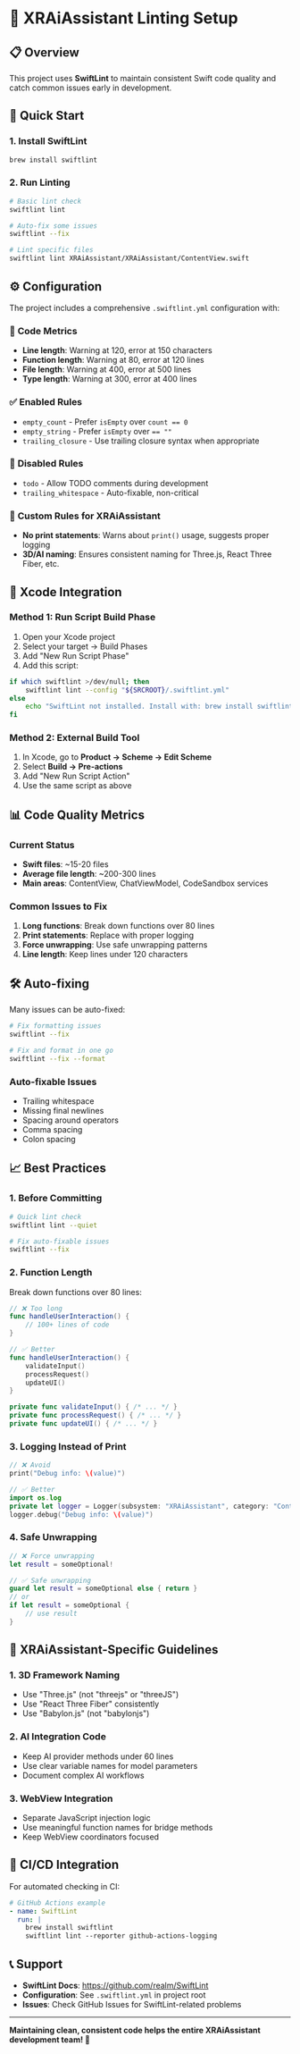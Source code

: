 # 🧹 XRAiAssistant Linting Setup

## 📋 Overview

This project uses **SwiftLint** to maintain consistent Swift code quality and catch common issues early in development.

## 🚀 Quick Start

### 1. Install SwiftLint
```bash
brew install swiftlint
```

### 2. Run Linting
```bash
# Basic lint check
swiftlint lint

# Auto-fix some issues
swiftlint --fix

# Lint specific files
swiftlint lint XRAiAssistant/XRAiAssistant/ContentView.swift
```

## ⚙️ Configuration

The project includes a comprehensive `.swiftlint.yml` configuration with:

### 📏 **Code Metrics**
- **Line length**: Warning at 120, error at 150 characters
- **Function length**: Warning at 80, error at 120 lines
- **File length**: Warning at 400, error at 500 lines
- **Type length**: Warning at 300, error at 400 lines

### ✅ **Enabled Rules**
- `empty_count` - Prefer `isEmpty` over `count == 0`
- `empty_string` - Prefer `isEmpty` over `== ""`
- `trailing_closure` - Use trailing closure syntax when appropriate

### 🚫 **Disabled Rules**
- `todo` - Allow TODO comments during development
- `trailing_whitespace` - Auto-fixable, non-critical

### 🎯 **Custom Rules for XRAiAssistant**
- **No print statements**: Warns about `print()` usage, suggests proper logging
- **3D/AI naming**: Ensures consistent naming for Three.js, React Three Fiber, etc.

## 🔧 Xcode Integration

### Method 1: Run Script Build Phase

1. Open your Xcode project
2. Select your target → Build Phases
3. Add "New Run Script Phase"
4. Add this script:

```bash
if which swiftlint >/dev/null; then
    swiftlint lint --config "${SRCROOT}/.swiftlint.yml"
else
    echo "SwiftLint not installed. Install with: brew install swiftlint"
fi
```

### Method 2: External Build Tool

1. In Xcode, go to **Product → Scheme → Edit Scheme**
2. Select **Build → Pre-actions**
3. Add "New Run Script Action"
4. Use the same script as above

## 📊 Code Quality Metrics

### Current Status
- **Swift files**: ~15-20 files
- **Average file length**: ~200-300 lines
- **Main areas**: ContentView, ChatViewModel, CodeSandbox services

### Common Issues to Fix
1. **Long functions**: Break down functions over 80 lines
2. **Print statements**: Replace with proper logging
3. **Force unwrapping**: Use safe unwrapping patterns
4. **Line length**: Keep lines under 120 characters

## 🛠️ Auto-fixing

Many issues can be auto-fixed:

```bash
# Fix formatting issues
swiftlint --fix

# Fix and format in one go
swiftlint --fix --format
```

### Auto-fixable Issues
- Trailing whitespace
- Missing final newlines
- Spacing around operators
- Comma spacing
- Colon spacing

## 📈 Best Practices

### 1. **Before Committing**
```bash
# Quick lint check
swiftlint lint --quiet

# Fix auto-fixable issues
swiftlint --fix
```

### 2. **Function Length**
Break down functions over 80 lines:
```swift
// ❌ Too long
func handleUserInteraction() {
    // 100+ lines of code
}

// ✅ Better
func handleUserInteraction() {
    validateInput()
    processRequest()
    updateUI()
}

private func validateInput() { /* ... */ }
private func processRequest() { /* ... */ }
private func updateUI() { /* ... */ }
```

### 3. **Logging Instead of Print**
```swift
// ❌ Avoid
print("Debug info: \(value)")

// ✅ Better
import os.log
private let logger = Logger(subsystem: "XRAiAssistant", category: "ContentView")
logger.debug("Debug info: \(value)")
```

### 4. **Safe Unwrapping**
```swift
// ❌ Force unwrapping
let result = someOptional!

// ✅ Safe unwrapping
guard let result = someOptional else { return }
// or
if let result = someOptional {
    // use result
}
```

## 🎯 XRAiAssistant-Specific Guidelines

### 1. **3D Framework Naming**
- Use "Three.js" (not "threejs" or "threeJS")
- Use "React Three Fiber" consistently
- Use "Babylon.js" (not "babylonjs")

### 2. **AI Integration Code**
- Keep AI provider methods under 60 lines
- Use clear variable names for model parameters
- Document complex AI workflows

### 3. **WebView Integration**
- Separate JavaScript injection logic
- Use meaningful function names for bridge methods
- Keep WebView coordinators focused

## 🚨 CI/CD Integration

For automated checking in CI:

```yaml
# GitHub Actions example
- name: SwiftLint
  run: |
    brew install swiftlint
    swiftlint lint --reporter github-actions-logging
```

## 📞 Support

- **SwiftLint Docs**: https://github.com/realm/SwiftLint
- **Configuration**: See `.swiftlint.yml` in project root
- **Issues**: Check GitHub Issues for SwiftLint-related problems

---

**Maintaining clean, consistent code helps the entire XRAiAssistant development team! 🚀**